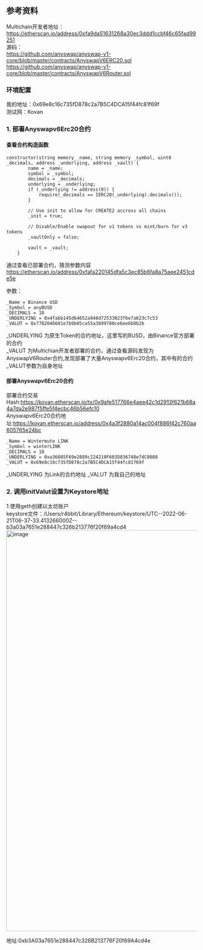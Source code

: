 ## 参考资料
Multichain开发者地址：https://etherscan.io/address/0xfa9da51631268a30ec3ddd1ccbf46c65fad99251    
源码：  
https://github.com/anyswap/anyswap-v1-core/blob/master/contracts/AnyswapV6ERC20.sol  
https://github.com/anyswap/anyswap-v1-core/blob/master/contracts/AnyswapV6Router.sol  


### 环境配置
我的地址：0x69e8c16c735fD878c2a7B5C4DCA15f44fc81f69f  
测试网：Kovan

### 1. 部署Anyswapv6Erc20合约

#### 查看合约构造函数
```solodity
constructor(string memory _name, string memory _symbol, uint8 _decimals, address _underlying, address _vault) {
        name = _name;
        symbol = _symbol;
        decimals = _decimals;
        underlying = _underlying;
        if (_underlying != address(0)) {
            require(_decimals == IERC20(_underlying).decimals());
        }

        // Use init to allow for CREATE2 accross all chains
        _init = true;

        // Disable/Enable swapout for v1 tokens vs mint/burn for v3 tokens
        _vaultOnly = false;

        vault = _vault;
    }

```

通过查看已部署合约，猜测参数内容    
https://etherscan.io/address/0xfafa220145dfa5c3ec85b6fa8a75aee2451cde5e   

参数：  
```
_Name = Binance USD
_Symbol = anyBUSD
_DECIMALS = 18
_UNDERLYING = 0x4fabb145d64652a948d72533023f6e7a623c7c53 
_VALUT = 0x7782046601e7b9b05ca55a3899780ce6ee6b8b2b 
```
_UNDERLYING 为原生Token的合约地址，这里写的BUSD，由Binance官方部署的合约  
_VALUT 为Multichian开发者部署的合约，通过查看源码发现为AnyswapV6Router合约,发现部署了大量Anyswapv6Erc20合约，其中有的合约_VALUT参数为自身地址

#### 部署Anyswapv6Erc20合约
部署合约交易Hash:https://kovan.etherscan.io/tx/0x9afe517766e4aee42c1d2913f621b68a4a7da2e987f5ffe5f4ecbc46b56efc10  
Anyswapv6Erc20合约地址:https://kovan.etherscan.io/address/0x4a3f2880a14ac004f886f42c760aa605765e24bc
```
_Name = Wintermute LINK
_Symbol = winterLINK
_DECIMALS = 18
_UNDERLYING = 0xa36085F69e2889c224210F603D836748e7dC0088 
_VALUT = 0x69e8c16c735fD878c2a7B5C4DCA15f44fc81f69f 
```
_UNDERLYING 为Link的合约地址
_VALUT 为我自己的地址

### 2. 调用initValut设置为Keystore地址
1.使用geth创建以太坊账户  
keystore文件：/Users/r4bbit/Library/Ethereum/keystore/UTC--2022-06-21T06-37-33.413266000Z--b3a03a7651e288447c326b213776f20f69a4cd4
<img width="1060" alt="image" src="https://user-images.githubusercontent.com/68707030/174732966-90ae9674-1dab-4e12-b844-9d920dc2d318.png">

地址:0xb3A03a7651e288447c326B213776F20f69A4cd4e
